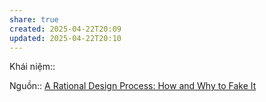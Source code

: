 ```yaml
---
share: true
created: 2025-04-22T20:09
updated: 2025-04-22T20:10
---
```

Khái niệm:: 

Nguồn:: [A Rational Design Process: How and Why to Fake It](https://ieeexplore.ieee.org/stamp/stamp.jsp?tp=&arnumber=6312940)